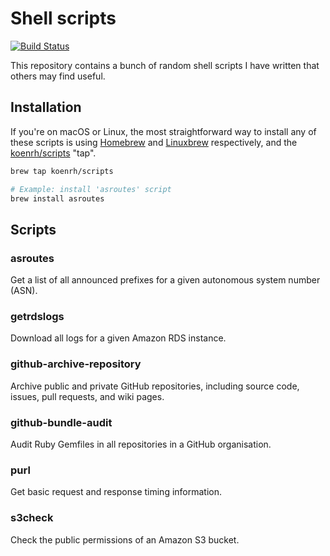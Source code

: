 # Shell scripts

[![Build Status](https://travis-ci.org/koenrh/shell-scripts.svg?branch=master)](https://travis-ci.org/koenrh/shell-scripts)

This repository contains a bunch of random shell scripts I have written that others
may find useful.

## Installation

If you're on macOS or Linux, the most straightforward way to install any of these
scripts is using [Homebrew](https://brew.sh/) and [Linuxbrew](http://linuxbrew.sh/)
respectively, and the [koenrh/scripts](https://github.com/koenrh/homebrew-scripts)
"tap".

```bash
brew tap koenrh/scripts

# Example: install 'asroutes' script
brew install asroutes
```

## Scripts

### asroutes

Get a list of all announced prefixes for a given autonomous system number (ASN).

### getrdslogs

Download all logs for a given Amazon RDS instance.

### github-archive-repository

Archive public and private GitHub repositories, including source code, issues,
pull requests, and wiki pages.

### github-bundle-audit

Audit Ruby Gemfiles in all repositories in a GitHub organisation.

### purl

Get basic request and response timing information.

### s3check

Check the public permissions of an Amazon S3 bucket.
